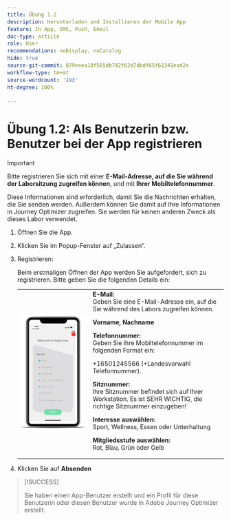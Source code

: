 ```yaml
---
title: Übung 1.2
description: Herunterladen und Installieren der Mobile App
feature: In App, SMS, Push, Email
doc-type: article
role: User
recommendations: noDisplay, noCatalog
hide: true
source-git-commit: 879eeea18f565db742f62d7dbdf65f61341ead2e
workflow-type: tm+mt
source-wordcount: '193'
ht-degree: 100%

---
```



# Übung 1.2: Als Benutzerin bzw. Benutzer bei der App registrieren

>[!IMPORTANT]
>Bitte registrieren Sie sich mit einer **E-Mail-Adresse, auf die Sie während der Laborsitzung zugreifen können**, und mit **Ihrer Mobiltelefonnummer**.
>
> Diese Informationen sind erforderlich, damit Sie die Nachrichten erhalten, die Sie senden werden. Außerdem können Sie damit auf Ihre Informationen in Journey Optimizer zugreifen. Sie werden für keinen anderen Zweck als dieses Labor verwendet.

1. Öffnen Sie die App.
1. Klicken Sie im Popup-Fenster auf „Zulassen“.
1. Registrieren:

   Beim erstmaligen Öffnen der App werden Sie aufgefordert, sich zu registrieren. Bitte geben Sie die folgenden Details ein:

   <table>
    <tr>
    <td>
    <div>
    <img alt="App-Registrierung" src="../assets/1-2.png"/> 
    </div>
    </td>
    <td>
    <strong>E-Mail: </strong><br>Geben Sie eine E-Mail-Adresse ein, auf die Sie während des Labors zugreifen können.
    </p><p>
    <strong>Vorname, Nachname </strong>
    </p><p>
    <strong>Telefonnummer: </strong> <br>Geben Sie Ihre Mobiltelefonnummer im folgenden Format ein: 
    <p>+16501245566 (+Landesvorwahl Telefonnummer).
    </p><p>
    <strong>Sitznummer: </strong><br>Ihre Sitznummer befindet sich auf Ihrer Workstation. Es ist SEHR WICHTIG, die richtige Sitznummer einzugeben!
    </p><p>
    <strong>Interesse auswählen: </strong></br>Sport, Wellness, Essen oder Unterhaltung
    </p><p>
    <strong>Mitgliedsstufe auswählen: </strong></br>Rot, Blau, Grün oder Gelb</p>
    </td>
    </tr>
    </table>

1. Klicken Sie auf **Absenden**

>[!SUCCESS]
>
>Sie haben einen App-Benutzer erstellt und ein Profil für diese Benutzerin oder diesen Benutzer wurde in Adobe Journey Optimizer erstellt.
